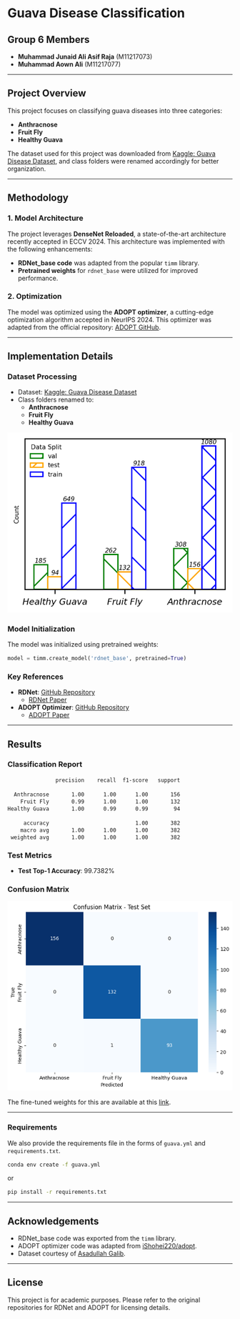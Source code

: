 # Guava Disease Classification

## Group 6 Members
- **Muhammad Junaid Ali Asif Raja** (M11217073)  
- **Muhammad Aown Ali** (M11217077)

---

## Project Overview
This project focuses on classifying guava diseases into three categories:
- **Anthracnose**
- **Fruit Fly**
- **Healthy Guava**

The dataset used for this project was downloaded from [Kaggle: Guava Disease Dataset](https://www.kaggle.com/datasets/asadullahgalib/guava-disease-dataset), and class folders were renamed accordingly for better organization.

---

## Methodology

### 1. Model Architecture
The project leverages **DenseNet Reloaded**, a state-of-the-art architecture recently accepted in ECCV 2024. This architecture was implemented with the following enhancements:
- **RDNet_base code** was adapted from the popular `timm` library.
- **Pretrained weights** for `rdnet_base` were utilized for improved performance.

### 2. Optimization
The model was optimized using the **ADOPT optimizer**, a cutting-edge optimization algorithm accepted in NeurIPS 2024. This optimizer was adapted from the official repository: [ADOPT GitHub](https://github.com/iShohei220/adopt).

---

## Implementation Details

### Dataset Processing
- Dataset: [Kaggle: Guava Disease Dataset](https://www.kaggle.com/datasets/asadullahgalib/guava-disease-dataset)
- Class folders renamed to:
  - **Anthracnose**
  - **Fruit Fly**
  - **Healthy Guava**

![Dataset Overview](outputs/plot.png)

### Model Initialization
The model was initialized using pretrained weights:
```python
model = timm.create_model('rdnet_base', pretrained=True)
```

### Key References
- **RDNet**: [GitHub Repository](https://github.com/naver-ai/rdnet)  
  - [RDNet Paper](https://arxiv.org/abs/2403.19588)
- **ADOPT Optimizer**: [GitHub Repository](https://github.com/iShohei220/adopt)  
  - [ADOPT Paper](https://arxiv.org/abs/2411.02853)

---

## Results

### Classification Report
```
               precision    recall  f1-score   support

  Anthracnose       1.00      1.00      1.00       156
    Fruit Fly       0.99      1.00      1.00       132
Healthy Guava       1.00      0.99      0.99        94

     accuracy                           1.00       382
    macro avg       1.00      1.00      1.00       382
 weighted avg       1.00      1.00      1.00       382
```

### Test Metrics
- **Test Top-1 Accuracy**: 99.7382%

### Confusion Matrix
![Confusion Matrix](outputs/cm.png)

The fine-tuned weights for this are available at this [link](https://drive.google.com/file/d/1RNgM-3hzG5NRGezBX93k27xYP0Qfp1kZ/view?usp=sharing).

---
### Requirements
We also provide the requirements file in the forms of `guava.yml` and `requirements.txt`.

   ```bash
   conda env create -f guava.yml
   ```
or
   ```bash
   pip install -r requirements.txt
   ```
---

## Acknowledgements
- RDNet_base code was exported from the `timm` library.
- ADOPT optimizer code was adapted from [iShohei220/adopt](https://github.com/iShohei220/adopt).
- Dataset courtesy of [Asadullah Galib](https://www.kaggle.com/asadullahgalib).

---

## License
This project is for academic purposes. Please refer to the original repositories for RDNet and ADOPT for licensing details.
